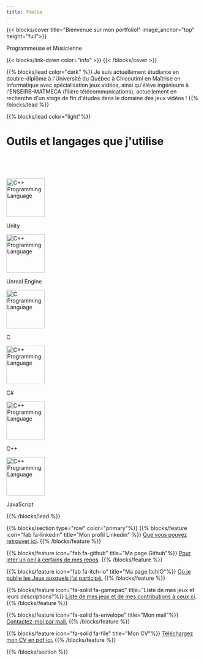 ```yaml
---
title: Thalia
---
```


{{< blocks/cover title="Bienvenue sur mon portfolio!" image_anchor="top" height="full">}}
<p class="lead mt-5">Programmeuse et Musicienne</p>
{{< blocks/link-down color="info" >}}
{{< /blocks/cover >}}


{{% blocks/lead color="dark" %}}
Je suis actuellement étudiante en double-diplôme à l'Université du Québec à Chicoutimi en Maîtrise en Informatique avec spécialisation jeux vidéos, ainsi qu'élève ingénieure à l'ENSEIRB-MATMECA (filière télécommunications), actuellement en recherche d'un stage de fin d'études dans le domaine des jeux vidéos ! 
{{% /blocks/lead %}}

{{% blocks/lead color="light"%}}

<h1 style="margin-bottom: 5rem;"> Outils et langages que j'utilise </h1>

<div class="container">
    <div class="row">
        <div class="col-md-4 text-center">
            <img src="https://cdn.jsdelivr.net/gh/devicons/devicon/icons/unity/unity-original.svg" style="width: 100px; height: auto;" alt="C++ Programming Language"> 
            <p>Unity</p>
        </div>
        <div class="col-md-4 text-center">
            <img src="https://cdn.jsdelivr.net/gh/devicons/devicon/icons/unrealengine/unrealengine-original.svg" style="width: 100px; height: auto;" alt="C++ Programming Language"> 
            <p>Unreal Engine</p>
        </div>
        <div class="col-md-4 text-center">
            <img src="https://cdn.jsdelivr.net/gh/devicons/devicon/icons/c/c-original.svg" style="width: 100px; height: auto;" alt="C Programming Language"> 
            <p>C</p>
        </div>  
        <div class="col-md-4 text-center">
            <img src="https://cdn.jsdelivr.net/gh/devicons/devicon/icons/csharp/csharp-original.svg" style="width: 100px; height: auto;" alt="C++ Programming Language"> 
            <p>C#</p>
        </div>
        <div class="col-md-4 text-center">
            <img src="https://cdn.jsdelivr.net/gh/devicons/devicon/icons/cplusplus/cplusplus-original.svg" style="width: 100px; height: auto;" alt="C++ Programming Language"> 
            <p>C++</p>
        </div>      
        <div class="col-md-4 text-center">
            <img src="https://cdn.jsdelivr.net/gh/devicons/devicon/icons/javascript/javascript-original.svg" style="width: 100px; height: auto;" alt="C++ Programming Language"> 
            <p>JavaScript</p>
        </div>
    </div>
</div>


{{% /blocks/lead %}}

{{% blocks/section type="row" color="primary"%}}
{{% blocks/feature icon="fab fa-linkedin" title="Mon profil Linkedin" %}}
[Que vous pouvez retrouver ici](https://fr.linkedin.com/in/thalia-meignan-1619121bb?trk=public_profile_browsemap).
{{% /blocks/feature %}}


{{% blocks/feature icon="fab fa-github" title="Ma page Github"%}}
[Pour jeter un oeil à certains de mes repos](https://github.com/ThalMug).
{{% /blocks/feature %}}


{{% blocks/feature icon="fab fa-itch-io" title="Ma page ItchIO"%}}
[Où je publie les Jeux auxquels j'ai participé.](https://itch.io/profile/thalia33)
{{% /blocks/feature %}}

{{% blocks/feature icon="fa-solid fa-gamepad" title="Liste de mes jeux et leurs descriptions"%}}
[Liste de mes jeux et de mes contributions à ceux ci](/thalia-portfolio/mes-projets-de-jeux/).
{{% /blocks/feature %}}

{{% blocks/feature icon="fa-solid fa-envelope" title="Mon mail"%}}
<a href="mailto:fmeignan@etu.uqac.ca">Contactez-moi par mail.</a>
{{% /blocks/feature %}}

{{% blocks/feature icon="fa-solid fa-file" title="Mon CV"%}}
<a href="mailto:fmeignan@etu.uqac.ca">Téléchargez mon CV en pdf ici.</a>
{{% /blocks/feature %}}

{{% /blocks/section %}}